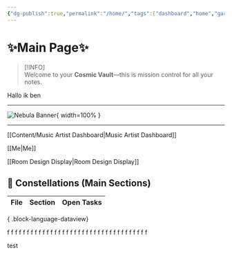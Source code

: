 ```yaml
---
{"dg-publish":true,"permalink":"/home/","tags":["dashboard","home","gardenEntry"],"noteIcon":"","created":"2025-08-11T17:13:21.307+02:00","updated":"2025-08-11T19:17:21.754+02:00"}
---
```


#                   ✨Main Page✨

> [!INFO]  
> Welcome to your **Cosmic Vault**—this is mission control for all your notes.

Hallo ik ben 

---

<!-- Full-width nebula background -->
![Nebula Banner](/img/user/img/Nebulabanner.jpg){ width=100% }  

---

[[Content/Music Artist Dashboard\|Music Artist Dashboard]]

[[Me\|Me]]

[[Room Design Display\|Room Design Display]]

## 🌟 Constellations (Main Sections)

| File | Section | Open Tasks |
| ---- | ------- | ---------- |

{ .block-language-dataview}

f
f
f
f
f
f
f
f
f
f
f
f
f
f
f
f
f
f
f
f
f
f
f
f
f
f
f
f
f
f
f
f
f
f
f
f

test


